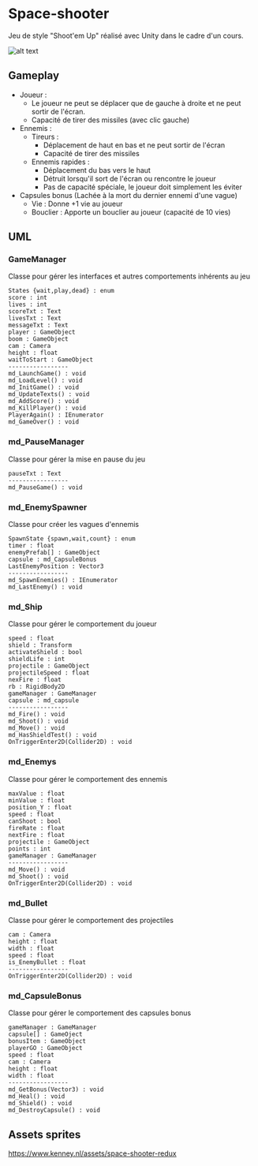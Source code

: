# Space-shooter

Jeu de style "Shoot'em Up" réalisé avec Unity dans le cadre d'un cours.

![alt text](https://github.com/Dakistos/Space-shooter/blob/master/Assets/Sprites/screenshot.png)

## Gameplay

- Joueur :
  - Le joueur ne peut se déplacer que de gauche à droite et ne peut sortir de l'écran.
  - Capacité de tirer des missiles (avec clic gauche)
- Ennemis :
  - Tireurs :
    - Déplacement de haut en bas et ne peut sortir de l'écran
    - Capacité de tirer des missiles
  - Ennemis rapides :
    - Déplacement du bas vers le haut
    - Détruit lorsqu'il sort de l'écran ou rencontre le joueur
    - Pas de capacité spéciale, le joueur doit simplement les éviter
- Capsules bonus (Lachée à la mort du dernier ennemi d'une vague)
  - Vie : Donne +1 vie au joueur
  - Bouclier : Apporte un bouclier au joueur (capacité de 10 vies)
  
## UML

### GameManager
Classe pour gérer les interfaces et autres comportements inhérents au jeu
```
States {wait,play,dead} : enum
score : int
lives : int
scoreTxt : Text
livesTxt : Text
messageTxt : Text
player : GameObject
boom : GameObject
cam : Camera
height : float
waitToStart : GameObject
-----------------
md_LaunchGame() : void
md_LoadLevel() : void
md_InitGame() : void
md_UpdateTexts() : void
md_AddScore() : void
md_KillPlayer() : void
PlayerAgain() : IEnumerator
md_GameOver() : void
```
### md_PauseManager
Classe pour gérer la mise en pause du jeu
```
pauseTxt : Text
-----------------
md_PauseGame() : void
```
### md_EnemySpawner
Classe pour créer les vagues d'ennemis
```
SpawnState {spawn,wait,count} : enum
timer : float
enemyPrefab[] : GameObject
capsule : md_CapsuleBonus
LastEnemyPosition : Vector3
-----------------
md_SpawnEnemies() : IEnumerator
md_LastEnemy() : void
```
### md_Ship
Classe pour gérer le comportement du joueur
```
speed : float
shield : Transform
activateShield : bool
shieldLife : int
projectile : GameObject
projectileSpeed : float
nexFire : float
rb : RigidBody2D
gameManager : GameManager
capsule : md_capsule
-----------------
md_Fire() : void
md_Shoot() : void
md_Move() : void
md_HasShieldTest() : void
OnTriggerEnter2D(Collider2D) : void
```
### md_Enemys
Classe pour gérer le comportement des ennemis
```
maxValue : float
minValue : float
position_Y : float
speed : float
canShoot : bool
fireRate : float
nextFire : float
projectile : GameObject
points : int
gameManager : GameManager
-----------------
md_Move() : void
md_Shoot() : void
OnTriggerEnter2D(Collider2D) : void
```
### md_Bullet
Classe pour gérer le comportement des projectiles
```
cam : Camera
height : float
width : float
speed : float
is_EnemyBullet : float
-----------------
OnTriggerEnter2D(Collider2D) : void
```
### md_CapsuleBonus
Classe pour gérer le comportement des capsules bonus
```
gameManager : GameManager
capsule[] : GameOject
bonusItem : GameObject
playerGO : GameObject
speed : float
cam : Camera
height : float
width : float
-----------------
md_GetBonus(Vector3) : void
md_Heal() : void
md_Shield() : void
md_DestroyCapsule() : void
```

## Assets sprites

https://www.kenney.nl/assets/space-shooter-redux
